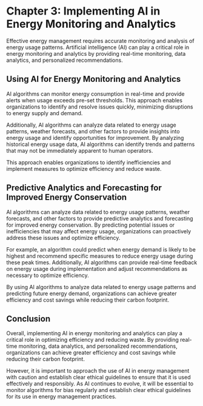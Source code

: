 Chapter 3: Implementing AI in Energy Monitoring and Analytics
=============================================================

Effective energy management requires accurate monitoring and analysis of energy usage patterns. Artificial intelligence (AI) can play a critical role in energy monitoring and analytics by providing real-time monitoring, data analytics, and personalized recommendations.

Using AI for Energy Monitoring and Analytics
--------------------------------------------

AI algorithms can monitor energy consumption in real-time and provide alerts when usage exceeds pre-set thresholds. This approach enables organizations to identify and resolve issues quickly, minimizing disruptions to energy supply and demand.

Additionally, AI algorithms can analyze data related to energy usage patterns, weather forecasts, and other factors to provide insights into energy usage and identify opportunities for improvement. By analyzing historical energy usage data, AI algorithms can identify trends and patterns that may not be immediately apparent to human operators.

This approach enables organizations to identify inefficiencies and implement measures to optimize efficiency and reduce waste.

Predictive Analytics and Forecasting for Improved Energy Conservation
---------------------------------------------------------------------

AI algorithms can analyze data related to energy usage patterns, weather forecasts, and other factors to provide predictive analytics and forecasting for improved energy conservation. By predicting potential issues or inefficiencies that may affect energy usage, organizations can proactively address these issues and optimize efficiency.

For example, an algorithm could predict when energy demand is likely to be highest and recommend specific measures to reduce energy usage during these peak times. Additionally, AI algorithms can provide real-time feedback on energy usage during implementation and adjust recommendations as necessary to optimize efficiency.

By using AI algorithms to analyze data related to energy usage patterns and predicting future energy demand, organizations can achieve greater efficiency and cost savings while reducing their carbon footprint.

Conclusion
----------

Overall, implementing AI in energy monitoring and analytics can play a critical role in optimizing efficiency and reducing waste. By providing real-time monitoring, data analytics, and personalized recommendations, organizations can achieve greater efficiency and cost savings while reducing their carbon footprint.

However, it is important to approach the use of AI in energy management with caution and establish clear ethical guidelines to ensure that it is used effectively and responsibly. As AI continues to evolve, it will be essential to monitor algorithms for bias regularly and establish clear ethical guidelines for its use in energy management practices.
